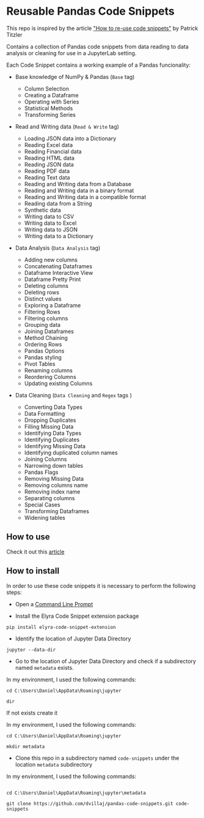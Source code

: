 # Reusable Pandas Code Snippets

This repo is inspired by the article ["How to re-use code snippets"](https://medium.com/ibm-data-ai/how-to-re-use-code-snippets-in-jupyterlab-3e4495fa6e31) by Patrick Titzler

Contains a collection of Pandas code snippets from data reading to data analysis or cleaning for use in a JupyterLab setting.

Each Code Snippet contains a working example of a Pandas funcionality:

- Base knowledge of NumPy & Pandas (`Base` tag) 
    - Column Selection
    - Creating a Dataframe
    - Operating with Series
    - Statistical Methods
    - Transforming Series

- Read and Writing data (`Read & Write` tag)
    - Loading JSON data into a Dictionary
    - Reading Excel data
    - Reading Financial data
    - Reading HTML data
    - Reading JSON data
    - Reading PDF data
    - Reading Text data
    - Reading and Writing data from a Database
    - Reading and Writing data in a binary format
    - Reading and Writing data in a compatible format
    - Reading data from a String
    - Synthetic data
    - Writing data to CSV
    - Writing data to Excel
    - Writing data to JSON
    - Writing data to a Dictionary

- Data Analysis (`Data Analysis` tag)
    - Adding new columns
    - Concatenating Dataframes
    - Dataframe Interactive View
    - Dataframe Pretty Print
    - Deleting columns
    - Deleting rows
    - Distinct values
    - Exploring a Dataframe
    - Filtering Rows
    - Filtering columns
    - Grouping data
    - Joining Dataframes
    - Method Chaining
    - Ordering Rows
    - Pandas Options
    - Pandas styling
    - Pivot Tables
    - Renaming columns
    - Reordering Columns
    - Updating existing Columns

- Data Cleaning (`Data Cleaning` and `Regex` tags )
    - Converting Data Types
    - Data Formatting
    - Dropping Duplicates
    - Filling Missing Data
    - Identifying Data Types
    - Identifying Duplicates
    - Identifying Missing Data
    - Identifying duplicated column names
    - Joining Columns
    - Narrowing down tables
    - Pandas Flags
    - Removing Missing Data
    - Removing columns name
    - Removing index name
    - Separating columns
    - Special Cases
    - Transforming Dataframes
    - Widening tables

## How to use

Check it out this [article](https://medium.com/ibm-data-ai/how-to-re-use-code-snippets-in-jupyterlab-3e4495fa6e31)

## How to install

In order to use these code snippets it is necessary to perform the following steps:

- Open a [Command Line Prompt](https://www.lifewire.com/how-to-open-command-prompt-2618089)

- Install the Elyra Code Snippet extension package

```
pip install elyra-code-snippet-extension
```

- Identify the location of Jupyter Data Directory

```
jupyter --data-dir
```

- Go to the location of Jupyter Data Directory and check if a subdirectory named `metadata` exists. 

In my environment, I used the following commands:

```
cd C:\Users\Daniel\AppData\Roaming\jupyter

dir
```

If not exists create it

In my environment, I used the following commands:

```
cd C:\Users\Daniel\AppData\Roaming\jupyter

mkdir metadata
```

- Clone this repo in a subdirectory named `code-snippets` under the location `metadata` subdirectory

In my environment, I used the following commands:

```

cd C:\Users\Daniel\AppData\Roaming\jupyter\metadata

git clone https://github.com/dvillaj/pandas-code-snippets.git code-snippets
```
